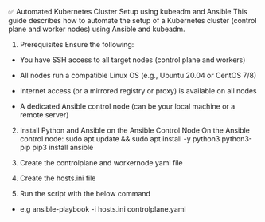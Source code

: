 ✅ Automated Kubernetes Cluster Setup using kubeadm and Ansible
This guide describes how to automate the setup of a Kubernetes cluster (control plane and worker nodes) using Ansible and kubeadm.

1. Prerequisites
Ensure the following:

- You have SSH access to all target nodes (control plane and workers)

- All nodes run a compatible Linux OS (e.g., Ubuntu 20.04 or CentOS 7/8)

- Internet access (or a mirrored registry or proxy) is available on all nodes

- A dedicated Ansible control node (can be your local machine or a remote server)

2. Install Python and Ansible on the Ansible Control Node
On the Ansible control node:
sudo apt update && sudo apt install -y python3 python3-pip
pip3 install ansible

3. Create the controlplane and workernode yaml file
   
4. Create the hosts.ini file
 
5. Run the script with the below command
- e.g ansible-playbook -i hosts.ini controlplane.yaml

